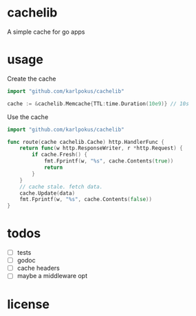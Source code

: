 # cachelib
A simple cache for go apps

# usage
Create the cache
```go
import "github.com/karlpokus/cachelib"

cache := &cachelib.Memcache{TTL:time.Duration(10e9)} // 10s
```
Use the cache
```go
import "github.com/karlpokus/cachelib"

func route(cache cachelib.Cache) http.HandlerFunc {
	return func(w http.ResponseWriter, r *http.Request) {
		if cache.Fresh() {
			fmt.Fprintf(w, "%s", cache.Contents(true))
			return
		}
	}
	// cache stale. fetch data.
	cache.Update(data)
	fmt.Fprintf(w, "%s", cache.Contents(false))
}
```

# todos
- [ ] tests
- [ ] godoc
- [ ] cache headers
- [ ] maybe a middleware opt

# license
